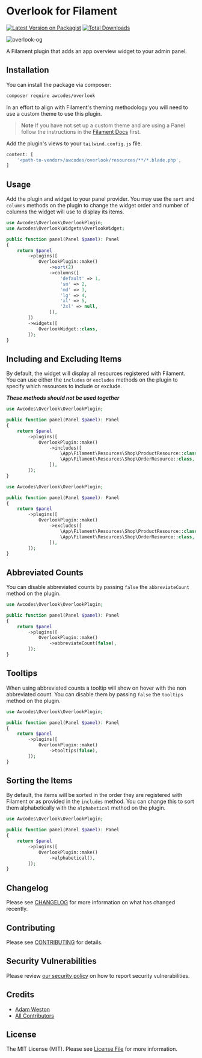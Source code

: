 # Overlook for Filament

[![Latest Version on Packagist](https://img.shields.io/packagist/v/awcodes/overlook.svg?style=flat-square)](https://packagist.org/packages/awcodes/overlook)
[![Total Downloads](https://img.shields.io/packagist/dt/awcodes/overlook.svg?style=flat-square)](https://packagist.org/packages/awcodes/overlook)

![overlook-og](https://res.cloudinary.com/aw-codes/image/upload/w_1200,f_auto,q_auto/plugins/overlook/awcodes-overlook.jpg)

A Filament plugin that adds an app overview widget to your admin panel.

<!-- docs_start -->

## Installation

You can install the package via composer:

```bash
composer require awcodes/overlook
```

In an effort to align with Filament's theming methodology you will need to use a custom theme to use this plugin.

> **Note**
> If you have not set up a custom theme and are using a Panel follow the instructions in the [Filament Docs](https://filamentphp.com/docs/3.x/panels/themes#creating-a-custom-theme) first.

Add the plugin's views to your `tailwind.config.js` file.

```js
content: [
    '<path-to-vendor>/awcodes/overlook/resources/**/*.blade.php',
]
```

## Usage

Add the plugin and widget to your panel provider. You may use the `sort` and `columns` methods on the plugin to change the widget order and number of columns the widget will use to display its items.

```php
use Awcodes\Overlook\OverlookPlugin;
use Awcodes\Overlook\Widgets\OverlookWidget;

public function panel(Panel $panel): Panel
{
    return $panel
        ->plugins([
            OverlookPlugin::make()
                ->sort(2)
                ->columns([
                    'default' => 1,
                    'sm' => 2,
                    'md' => 3,
                    'lg' => 4,
                    'xl' => 5,
                    '2xl' => null,
                ]),
        ])
        ->widgets([
            OverlookWidget::class,
        ]);
}      
```

## Including and Excluding Items

By default, the widget will display all resources registered with Filament. You can use either the `includes` or `excludes` methods on the plugin to specify which resources to include or exclude.

***These methods should not be used together***

```php
use Awcodes\Overlook\OverlookPlugin;

public function panel(Panel $panel): Panel
{
    return $panel
        ->plugins([
            OverlookPlugin::make()
                ->includes([
                    \App\Filament\Resources\Shop\ProductResource::class,
                    \App\Filament\Resources\Shop\OrderResource::class,
                ]),
        ]);
}      
```

```php
use Awcodes\Overlook\OverlookPlugin;

public function panel(Panel $panel): Panel
{
    return $panel
        ->plugins([
            OverlookPlugin::make()
                ->excludes([
                    \App\Filament\Resources\Shop\ProductResource::class,
                    \App\Filament\Resources\Shop\OrderResource::class,
                ]),
        ]);
}      
```

## Abbreviated Counts

You can disable abbreviated counts by passing `false` the `abbreviateCount` method on the plugin.

```php
use Awcodes\Overlook\OverlookPlugin;

public function panel(Panel $panel): Panel
{
    return $panel
        ->plugins([
            OverlookPlugin::make()
                ->abbreviateCount(false),
        ]);
}      
```

## Tooltips

When using abbreviated counts a tooltip will show on hover with the non abbreviated count. You can disable them by passing `false` the `tooltips` method on the plugin.

```php
use Awcodes\Overlook\OverlookPlugin;

public function panel(Panel $panel): Panel
{
    return $panel
        ->plugins([
            OverlookPlugin::make()
                ->tooltips(false),
        ]);
}
```

## Sorting the Items

By default, the items will be sorted in the order they are registered with Filament or as provided in the `includes` method. You can change this to sort them alphabetically with the `alphabetical` method on the plugin.

```php
use Awcodes\Overlook\OverlookPlugin;

public function panel(Panel $panel): Panel
{
    return $panel
        ->plugins([
            OverlookPlugin::make()
                ->alphabetical(),
        ]);
}      
```
<!-- docs_end -->

## Changelog

Please see [CHANGELOG](CHANGELOG.md) for more information on what has changed recently.

## Contributing

Please see [CONTRIBUTING](.github/CONTRIBUTING.md) for details.

## Security Vulnerabilities

Please review [our security policy](../../security/policy) on how to report security vulnerabilities.

## Credits

- [Adam Weston](https://github.com/awcodes)
- [All Contributors](../../contributors)

## License

The MIT License (MIT). Please see [License File](LICENSE.md) for more information.
